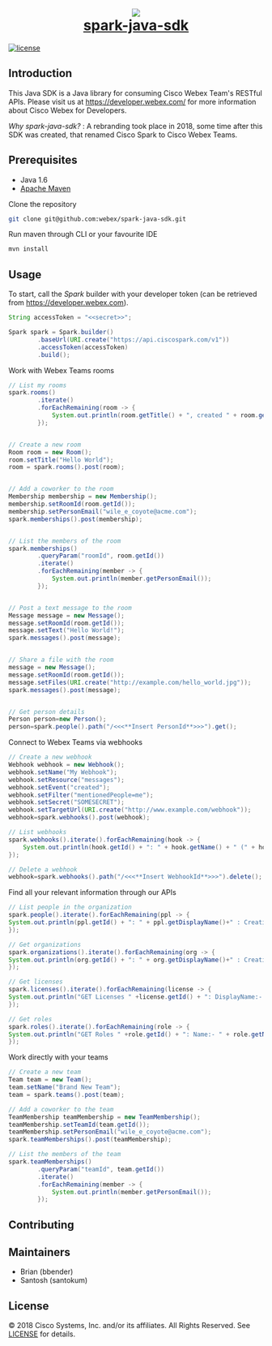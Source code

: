 <h1 align="center">
    <a href="developer.webex.com"><img src="https://www.webex.com/content/dam/wbx/us/images/offer/plans_2-2.png"/></a>
    <br/>
    <a href="developer.webex.com">spark-java-sdk</a>
</h1>

[![license](https://img.shields.io/github/license/ciscospark/spark-java-sdk.svg)](https://github.com/ciscospark/spark-java-sdk/blob/master/LICENSE)

## Introduction

This Java SDK is a Java library for consuming Cisco Webex Team's RESTful APIs. Please visit us at https://developer.webex.com/ for more information about Cisco Webex for Developers.

_Why spark-java-sdk?_ : A rebranding took place in 2018, some time after this SDK was created, that renamed Cisco Spark to Cisco Webex Teams.

## Prerequisites

- Java 1.6
- [Apache Maven](https://maven.apache.org/)

Clone the repository
```bash
git clone git@github.com:webex/spark-java-sdk.git
```
Run maven through CLI or your favourite IDE
```bash
mvn install
```

## Usage

To start, call the _Spark_ builder with your developer token (can be retrieved from https://developer.webex.com).
```java
String accessToken = "<<secret>>";

Spark spark = Spark.builder()
        .baseUrl(URI.create("https://api.ciscospark.com/v1"))
        .accessToken(accessToken)
        .build();
``` 

Work with Webex Teams rooms
```java
// List my rooms
spark.rooms()
        .iterate()
        .forEachRemaining(room -> {
            System.out.println(room.getTitle() + ", created " + room.getCreated() + ": " + room.getId());
        });


// Create a new room
Room room = new Room();
room.setTitle("Hello World");
room = spark.rooms().post(room);


// Add a coworker to the room
Membership membership = new Membership();
membership.setRoomId(room.getId());
membership.setPersonEmail("wile_e_coyote@acme.com");
spark.memberships().post(membership);


// List the members of the room
spark.memberships()
        .queryParam("roomId", room.getId())
        .iterate()
        .forEachRemaining(member -> {
            System.out.println(member.getPersonEmail());
        });


// Post a text message to the room
Message message = new Message();
message.setRoomId(room.getId());
message.setText("Hello World!");
spark.messages().post(message);


// Share a file with the room
message = new Message();
message.setRoomId(room.getId());
message.setFiles(URI.create("http://example.com/hello_world.jpg"));
spark.messages().post(message);


// Get person details
Person person=new Person();
person=spark.people().path("/<<<**Insert PersonId**>>>").get();
```
Connect to Webex Teams via webhooks
```java
// Create a new webhook
Webhook webhook = new Webhook();
webhook.setName("My Webhook");
webhook.setResource("messages");
webhook.setEvent("created");
webhook.setFilter("mentionedPeople=me");
webhook.setSecret("SOMESECRET");
webhook.setTargetUrl(URI.create("http://www.example.com/webhook"));
webhook=spark.webhooks().post(webhook);

// List webhooks
spark.webhooks().iterate().forEachRemaining(hook -> {
    System.out.println(hook.getId() + ": " + hook.getName() + " (" + hook.getTargetUrl() + ")" + " Secret - " + hook.getSecret());
});

// Delete a webhook
webhook=spark.webhooks().path("/<<<**Insert WebhookId**>>>").delete();
```
Find all your relevant information through our APIs
```java
// List people in the organization
spark.people().iterate().forEachRemaining(ppl -> {
System.out.println(ppl.getId() + ": " + ppl.getDisplayName()+" : Creation: "+ppl.getCreated());
});

// Get organizations
spark.organizations().iterate().forEachRemaining(org -> {
System.out.println(org.getId() + ": " + org.getDisplayName()+" : Creation: "+org.getCreated());
});

// Get licenses
spark.licenses().iterate().forEachRemaining(license -> {
System.out.println("GET Licenses " +license.getId() + ": DisplayName:- " + license.getDisplayName()+" : totalUnits:         "+Integer.toString(license.getTotalUnits())+" : consumedUnits: "+Integer.toString(license.getConsumedUnits()));
});

// Get roles
spark.roles().iterate().forEachRemaining(role -> {
System.out.println("GET Roles " +role.getId() + ": Name:- " + role.getName());
});
```
Work directly with your teams
```java
// Create a new team
Team team = new Team();
team.setName("Brand New Team");
team = spark.teams().post(team);

// Add a coworker to the team
TeamMembership teamMembership = new TeamMembership();
teamMembership.setTeamId(team.getId());
teamMembership.setPersonEmail("wile_e_coyote@acme.com");
spark.teamMemberships().post(teamMembership);

// List the members of the team
spark.teamMemberships()
        .queryParam("teamId", team.getId())
        .iterate()
        .forEachRemaining(member -> {
            System.out.println(member.getPersonEmail());
        });

```

## Contributing

## Maintainers

- Brian (bbender)
- Santosh (santokum)

## License

&copy; 2018 Cisco Systems, Inc. and/or its affiliates. All Rights Reserved. See [LICENSE](LICENSE) for details.
